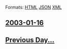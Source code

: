 
Formats: [HTML](2003/01/16/index.html)  [JSON](2003/01/16/index.json)  [XML](2003/01/16/index.xml)  

## [2003-01-16](/news/2003/01/16/index.md)

## [Previous Day...](/news/2003/01/15/index.md)

